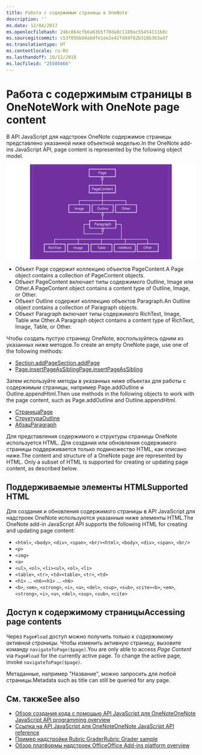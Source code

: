 ```yaml
---
title: Работа с содержимым страницы в OneNote
description: ''
ms.date: 12/04/2017
ms.openlocfilehash: 246c864cfb6a63b5f78da8c1189ac5545411168c
ms.sourcegitcommit: c53f05bbd4abdfe1ee2e42fdd4f82b318b363ad7
ms.translationtype: HT
ms.contentlocale: ru-RU
ms.lasthandoff: 10/12/2018
ms.locfileid: "25505666"
---
```

# <a name="work-with-onenote-page-content"></a><span data-ttu-id="f10ab-102">Работа с содержимым страницы в OneNote</span><span class="sxs-lookup"><span data-stu-id="f10ab-102">Work with OneNote page content</span></span> 

<span data-ttu-id="f10ab-103">В API JavaScript для надстроек OneNote содержимое страницы представлено указанной ниже объектной моделью.</span><span class="sxs-lookup"><span data-stu-id="f10ab-103">In the OneNote add-ins JavaScript API, page content is represented by the following object model.</span></span>

  ![Схема объектной модели страницы OneNote](../images/one-note-om-page.png)

- <span data-ttu-id="f10ab-105">Объект Page содержит коллекцию объектов PageContent.</span><span class="sxs-lookup"><span data-stu-id="f10ab-105">A Page object contains a collection of PageContent objects.</span></span>
- <span data-ttu-id="f10ab-106">Объект PageContent включает типы содержимого Outline, Image или Other.</span><span class="sxs-lookup"><span data-stu-id="f10ab-106">A PageContent object contains a content type of Outline, Image, or Other.</span></span>
- <span data-ttu-id="f10ab-107">Объект Outline содержит коллекцию объектов Paragraph.</span><span class="sxs-lookup"><span data-stu-id="f10ab-107">An Outline object contains a collection of Paragraph objects.</span></span>
- <span data-ttu-id="f10ab-108">Объект Paragraph включает типы содержимого  RichText, Image, Table или Other.</span><span class="sxs-lookup"><span data-stu-id="f10ab-108">A Paragraph object contains a content type of RichText, Image, Table, or Other.</span></span>

<span data-ttu-id="f10ab-109">Чтобы создать пустую страницу OneNote, воспользуйтесь одним из указанных ниже методов.</span><span class="sxs-lookup"><span data-stu-id="f10ab-109">To create an empty OneNote page, use one of the following methods:</span></span>

- [<span data-ttu-id="f10ab-110">Section.addPage</span><span class="sxs-lookup"><span data-stu-id="f10ab-110">Section.addPage</span></span>](https://docs.microsoft.com/javascript/api/onenote/onenote.section?view=office-js#addpage-title-)
- [<span data-ttu-id="f10ab-111">Page.insertPageAsSibling</span><span class="sxs-lookup"><span data-stu-id="f10ab-111">Page.insertPageAsSibling</span></span>](https://docs.microsoft.com/javascript/api/onenote/onenote.section?view=office-js#insertsectionassibling-location--title-)

<span data-ttu-id="f10ab-112">Затем используйте методы в указанных ниже объектах для работы с содержимым страницы, например Page.addOutline и Outline.appendHtml.</span><span class="sxs-lookup"><span data-stu-id="f10ab-112">Then use methods in the following objects to work with the page content, such as Page.addOutline and Outline.appendHtml.</span></span> 

- [<span data-ttu-id="f10ab-113">Страница</span><span class="sxs-lookup"><span data-stu-id="f10ab-113">Page</span></span>](https://docs.microsoft.com/javascript/api/onenote/onenote.page?view=office-js)
- [<span data-ttu-id="f10ab-114">Структура</span><span class="sxs-lookup"><span data-stu-id="f10ab-114">Outline</span></span>](https://docs.microsoft.com/javascript/api/onenote/onenote.outline?view=office-js)
- [<span data-ttu-id="f10ab-115">Абзац</span><span class="sxs-lookup"><span data-stu-id="f10ab-115">Paragraph</span></span>](https://docs.microsoft.com/javascript/api/onenote/onenote.paragraph?view=office-js)

<span data-ttu-id="f10ab-p101">Для представления содержимого и структуры страницы OneNote используется HTML. Для создания или обновления содержимого страницы поддерживается только подмножество HTML, как описано ниже.</span><span class="sxs-lookup"><span data-stu-id="f10ab-p101">The content and structure of a OneNote page are represented by HTML. Only a subset of HTML is supported for creating or updating page content, as described below.</span></span>

## <a name="supported-html"></a><span data-ttu-id="f10ab-118">Поддерживаемые элементы HTML</span><span class="sxs-lookup"><span data-stu-id="f10ab-118">Supported HTML</span></span>

<span data-ttu-id="f10ab-119">Для создания и обновления содержимого страницы в API JavaScript для надстроек OneNote используются указанные ниже элементы HTML.</span><span class="sxs-lookup"><span data-stu-id="f10ab-119">The OneNote add-in JavaScript API supports the following HTML for creating and updating page content:</span></span>

- <span data-ttu-id="f10ab-120">`<html>`, `<body>`, `<div>`, `<span>`, `<br/>`</span><span class="sxs-lookup"><span data-stu-id="f10ab-120">`<html>`, `<body>`, `<div>`, `<span>`, `<br/>`</span></span> 
- `<p>`
- `<img>`
- `<a>`
- <span data-ttu-id="f10ab-121">`<ul>`, `<ol>`, `<li>`</span><span class="sxs-lookup"><span data-stu-id="f10ab-121">`<ul>`, `<ol>`, `<li>`</span></span> 
- <span data-ttu-id="f10ab-122">`<table>`, `<tr>`, `<td>`</span><span class="sxs-lookup"><span data-stu-id="f10ab-122">`<table>`, `<tr>`, `<td>`</span></span>
- <span data-ttu-id="f10ab-123">`<h1>` ... `<h6>`</span><span class="sxs-lookup"><span data-stu-id="f10ab-123">`<h1>` ... `<h6>`</span></span>
- <span data-ttu-id="f10ab-124">`<b>`, `<em>`, `<strong>`, `<i>`, `<u>`, `<del>`, `<sup>`, `<sub>`, `<cite>`</span><span class="sxs-lookup"><span data-stu-id="f10ab-124">`<b>`, `<em>`, `<strong>`, `<i>`, `<u>`, `<del>`, `<sup>`, `<sub>`, `<cite>`</span></span>

## <a name="accessing-page-contents"></a><span data-ttu-id="f10ab-125">Доступ к содержимому страницы</span><span class="sxs-lookup"><span data-stu-id="f10ab-125">Accessing page contents</span></span>

<span data-ttu-id="f10ab-p102">Через `Page#load` доступ можно получить только к *содержимому активной страницы*. Чтобы изменить активную страницу, вызовите команду `navigateToPage($page)`.</span><span class="sxs-lookup"><span data-stu-id="f10ab-p102">You are only able to access *Page Content* via `Page#load` for the currently active page. To change the active  page, invoke `navigateToPage($page)`.</span></span>

<span data-ttu-id="f10ab-128">Метаданные, например "Название", можно запросить для любой страницы.</span><span class="sxs-lookup"><span data-stu-id="f10ab-128">Metadata such as title can still be queried for any page.</span></span>

## <a name="see-also"></a><span data-ttu-id="f10ab-129">См. также</span><span class="sxs-lookup"><span data-stu-id="f10ab-129">See also</span></span>

- [<span data-ttu-id="f10ab-130">Обзор создания кода с помощью API JavaScript для OneNote</span><span class="sxs-lookup"><span data-stu-id="f10ab-130">OneNote JavaScript API programming overview</span></span>](onenote-add-ins-programming-overview.md)
- [<span data-ttu-id="f10ab-131">Ссылка на API JavaScript для OneNote</span><span class="sxs-lookup"><span data-stu-id="f10ab-131">OneNote JavaScript API reference</span></span>](https://docs.microsoft.com/office/dev/add-ins/reference/overview/onenote-add-ins-javascript-reference?view=office-js)
- [<span data-ttu-id="f10ab-132">Пример надстройки Rubric Grader</span><span class="sxs-lookup"><span data-stu-id="f10ab-132">Rubric Grader sample</span></span>](https://github.com/OfficeDev/OneNote-Add-in-Rubric-Grader)
- [<span data-ttu-id="f10ab-133">Обзор платформы надстроек Office</span><span class="sxs-lookup"><span data-stu-id="f10ab-133">Office Add-ins platform overview</span></span>](../overview/office-add-ins.md)
